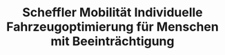 ---
title: "Scheffler Mobilität Individuelle Fahrzeugoptimierung für Menschen mit Beeinträchtigung"
url: /hattingen/scheffler-mobilitaet-individuelle-fahrzeugoptimierung-fuer-menschen-mit-beeintraechtigung/
shop: Autowerkstatt
---